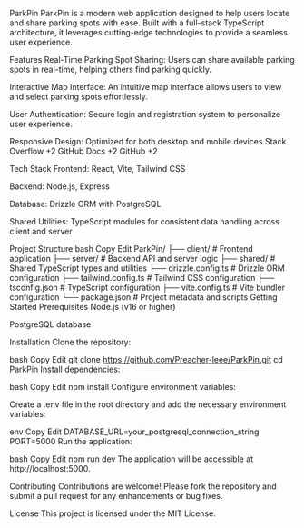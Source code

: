 ParkPin
ParkPin is a modern web application designed to help users locate and share parking spots with ease. Built with a full-stack TypeScript architecture, it leverages cutting-edge technologies to provide a seamless user experience.​

Features
Real-Time Parking Spot Sharing: Users can share available parking spots in real-time, helping others find parking quickly.

Interactive Map Interface: An intuitive map interface allows users to view and select parking spots effortlessly.

User Authentication: Secure login and registration system to personalize user experience.

Responsive Design: Optimized for both desktop and mobile devices.​
Stack Overflow
+2
GitHub Docs
+2
GitHub
+2

Tech Stack
Frontend: React, Vite, Tailwind CSS

Backend: Node.js, Express

Database: Drizzle ORM with PostgreSQL

Shared Utilities: TypeScript modules for consistent data handling across client and server​

Project Structure
bash
Copy
Edit
ParkPin/
├── client/             # Frontend application
├── server/             # Backend API and server logic
├── shared/             # Shared TypeScript types and utilities
├── drizzle.config.ts   # Drizzle ORM configuration
├── tailwind.config.ts  # Tailwind CSS configuration
├── tsconfig.json       # TypeScript configuration
├── vite.config.ts      # Vite bundler configuration
└── package.json        # Project metadata and scripts
Getting Started
Prerequisites
Node.js (v16 or higher)

PostgreSQL database​

Installation
Clone the repository:

bash
Copy
Edit
git clone https://github.com/Preacher-leee/ParkPin.git
cd ParkPin
Install dependencies:

bash
Copy
Edit
npm install
Configure environment variables:

Create a .env file in the root directory and add the necessary environment variables:

env
Copy
Edit
DATABASE_URL=your_postgresql_connection_string
PORT=5000
Run the application:

bash
Copy
Edit
npm run dev
The application will be accessible at http://localhost:5000.

Contributing
Contributions are welcome! Please fork the repository and submit a pull request for any enhancements or bug fixes.​

License
This project is licensed under the MIT License.​

